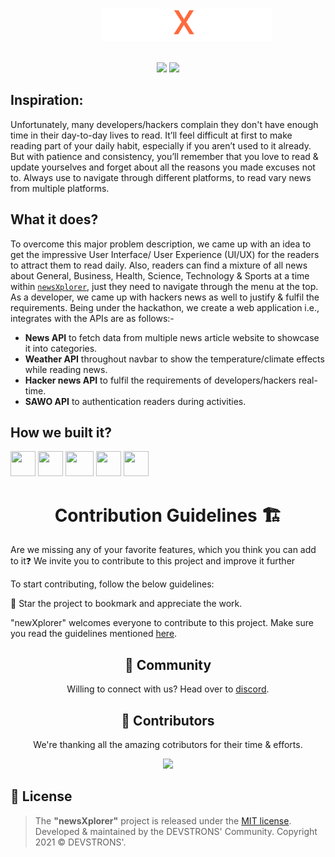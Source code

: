 <p align="center">
    <img style="margin: 0 0 0 60px" src="static/assets/img/newsXplorer.png" alt="newsXplorer"/>
</p>
<div align="center">
</br>
<a href="https://github.com/devstrons/newsXplorer"><img src="https://badges.frapsoft.com/os/v1/open-source.svg?v=103"></a>
<a href="https://github.com/devstrons/newsXplorer/blob/master/LICENSE"><img src="https://img.shields.io/badge/license-MIT-brightgreen.svg?v=103"></a>
</br>
</div>

## Inspiration:
Unfortunately, many developers/hackers complain they don't have enough time in their day-to-day lives to read.
It’ll feel difficult at first to make reading part of your daily habit, especially if you aren’t used to it already. But with patience and consistency, you’ll remember that you love to read & update yourselves and forget about all the reasons you made excuses not to.
Always use to navigate through different platforms, to read vary news from multiple platforms.

## What it does?
To overcome this major problem description, we came up with an idea to get the impressive User Interface/ User Experience (UI/UX) for the readers to attract them to read daily. Also, readers can find a mixture of all news about General, Business, Health, Science, Technology & Sports at a time within [`newsXplorer`](https://newsxplorer.herokuapp.com), just they need to navigate through the menu at the top. As a developer, we came up with hackers news as well to justify & fulfil the requirements.
Being under the hackathon, we create a web application i.e., integrates with the APIs are as follows:-
- **News API** to fetch data from multiple news article website to showcase it into categories.
- **Weather API** throughout navbar to show the temperature/climate effects while reading news.
- **Hacker news API** to fulfil the requirements of developers/hackers real-time.
- **SAWO API** to authentication readers during activities.

## How we built it?
<code><a href="#"><img height="40" width="40" src="https://raw.githubusercontent.com/devstrons/newsXplorer/master/static/assets/img/html.png"></a></code>
<code><a href="#"><img height="40" width="40" src="https://raw.githubusercontent.com/devstrons/newsXplorer/master/static/assets/img/flask.png"></a></code>
<code><a href="#"><img height="40" width="45" src="https://cdn.iconscout.com/icon/free/png-256/figma-682083.png"></a></code>
<code><a href="#"><img height="40" width="40" src="https://cdn.iconscout.com/icon/free/png-256/css-131-722685.png"></a></code>
<code><a href="#"><img height="40" width="40" src="https://user-images.githubusercontent.com/71369943/125153949-d8854280-e174-11eb-99bd-af46a5767a54.png"></a></code>

<h1 align="center" style="font-weight:bold">Contribution Guidelines 🏗</h1>
Are we missing any of your favorite features, which you think you can add to it❓ We invite you to contribute to this project and improve it further

To start contributing, follow the below guidelines: 

🌟 Star the project to bookmark and appreciate the work.

"newXplorer" welcomes everyone to contribute to this project. Make sure you read the guidelines mentioned [here](https://github.com/devstrons/newXplorer/blob/main/CONTRIBUTING.md).

<h2 align="center" style="font-weight:bold">🤝 Community</h2>
<p align="center">
Willing to connect with us? 
Head over to <a href="https://discord.gg/MVujzTBqed" >discord</a>.
</p>

<h2 align="center" style="font-weight:bold">🌈 Contributors</h2>
<p align="center">
We're thanking all the amazing cotributors for their time & efforts.
</p>
<p align="center">
<a href="https://github.com/devstrons/newsXplorer/graphs/contributors">
  <img src="https://contrib.rocks/image?repo=devstrons/newsXplorer" />
</a>
</p>
<h2 align="left" style="font-weight:bold">📰 License</h2>

> The **"newsXplorer"** project is released under the [MIT license](https://github.com/devstrons/newsXplorer/blob/master/LICENSE). <br> Developed &amp; maintained by the DEVSTRONS' Community. Copyright 2021 © DEVSTRONS'.
